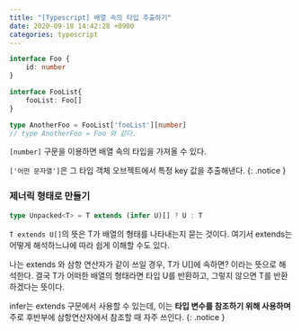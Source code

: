 ```yaml
---
title: "[Typescript] 배열 속의 타입 추출하기"
date: 2020-09-18 14:42:28 +0900
categories: typescript
---
```


```typescript
interface Foo {
    id: number
}

interface FooList{
    fooList: Foo[]
}

type AnotherFoo = FooList['fooList'][number]
// type AnotherFoo = Foo 와 같다.
```

`[number]` 구문을 이용하면 배열 속의 타입을 가져올 수 있다. 

`['어떤 문자열']`은 그 타입 객체 오브젝트에서 특정 key 값을 추출해낸다.
{: .notice }

### 제너릭 형태로 만들기

```typescript
type Unpacked<T> = T extends (infer U)[] ? U : T
```

`T extends U[]`의 뜻은 T가 배열의 형태를 나타내는지 묻는 것이다. 여기서 extends는 어떻게 해석하느냐에 따라 쉽게 이해할 수도 있다.

나는 extends 와 삼항 연산자가 같이 쓰일 경우, T가 U[]에 속하면? 이라는 뜻으로 해석한다.
결국 T가 어떠한 배열의 형태라면 타입 U를 반환하고, 그렇지 않으면 T를 반환하겠다는 뜻이다.

infer는 extends 구문에서 사용할 수 있는데, 이는 **타입 변수를 참조하기 위해 사용하며** 주로 후반부에 삼항연산자에서 참조할 때 자주 쓰인다.
{: .notice }

